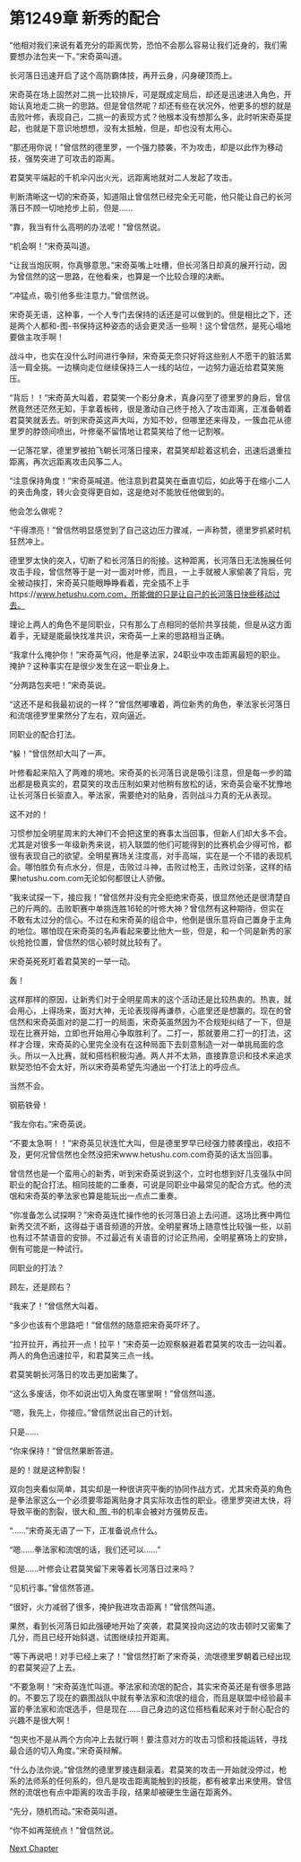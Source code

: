 # 第1249章 新秀的配合

“他相对我们来说有着充分的距离优势，恐怕不会那么容易让我们近身的，我们需要想办法包夹一下。”宋奇英叫道。

长河落日迅速开启了这个高防霸体技，再开云身，闪身硬顶而上。

宋奇英在场上固然对二挑一比较排斥，可是既成定局后，却还是迅速进入角色，开始认真地走二挑一的思路。但是曾信然呢？却还有些在状况外，他更多的想的就是击败叶修，表现自己，二挑一的表现方式？他根本没有想那么多，此时听宋奇英提起，也就是下意识地想想，没有太抵触，但是，却也没有太用心。

“那还用你说！”曾信然的德里罗，一个强力膝袭，不为攻击，却是以此作为移动技，强势突进了可攻击的距离。

君莫笑平端起的千机伞闪出火光，远距离地就对二人发起了攻击。

判断清晰这一切的宋奇英，知道阻止曾信然已经完全无可能，他只能让自己的长河落日不顾一切地抢步上前，但是……

“靠，我当有什么高明的办法呢！”曾信然说。

“机会啊！”宋奇英叫道。

“让我当炮灰啊，你真够意思。”宋奇英嘴上吐槽，但长河落日却真的展开行动，因为曾信然的这一思路，在他看来，也算是一个比较合理的决断。

“冲猛点，吸引他多些注意力。”曾信然说。

宋奇英无语，这种事，一个人专门去保持的话还是可以做到的。但是相比之下，还是两个人都和-图-书保持这种姿态的话会更灵活一些啊！这个曾信然，是死心塌地要做主攻手啊！

战斗中，也实在没什么时间进行争辩，宋奇英无奈只好将这些别人不愿干的脏活累活一肩全挑。一边横向走位继续保持三人一线的站位，一边努力逼近给君莫笑施压。

“背后！！”宋奇英大叫着，君莫笑一个影分身术，真身闪至了德里罗的身后，曾信然竟然还茫然无知，手拿着板砖，很是激动自己终于抢入了攻击距离，正准备朝着君莫笑就丢去。听到宋奇英这声大叫，方知不妙，但哪里还来得及，一簇血花从德里罗的脖颈间喷出，叶修毫不留情地让君莫笑给了他一记割喉。

一记落花掌，德里罗被拍飞朝长河落日撞来，君莫笑却趁着这机会，迅速后退重拉距离，再次远距离攻击风筝二人。

“注意保持角度！”宋奇英喊道。他注意到君莫笑在垂直切后，如此等于在缩小二人的夹击角度，转火会变得更自如，这是绝对不能放任他做到的。

他会怎么做呢？

“干得漂亮！”曾信然明显感觉到了自己这边压力骤减，一声称赞，德里罗抓紧时机狂然冲上。

德里罗太快的突入，切断了和长河落日的衔接。这种距离，长河落日无法施展任何攻击手段，曾信然等于是一对一面对叶修，而且，一上手就被人家偷袭了背后，完全被动挨打，宋奇英只能眼睁睁看着，完全插不上手https://www.hetushu.com.com，所能做的只是让自己的长河落日快些移动过去。

理论上两人的角色不是同职业，只有那么丁点相同的低阶共享技能，但是从这方面着手，无疑是能最快找准共识，宋奇英一上来的思路相当正确。

“我拿什么掩护你！”宋奇英气闷，他是拳法家，24职业中攻击距离最短的职业。掩护？这种事实在是很少发生在这一职业身上。

“分两路包夹吧！”宋奇英说。

“这还不是和我最初说的一样？”曾信然嘟囔着，两位新秀的角色，拳法家长河落日和流氓德罗里果然分了左右，双向逼近。

同职业的配合打法。

“躲！”曾信然却大叫了一声。

叶修看起来陷入了两难的境地。宋奇英的长河落日说是吸引注意，但是每一步的踏出都是极真实的，君莫笑的攻击压制如果对他稍有放松的话，宋奇英会毫不犹豫地让长河落日长驱直入。拳法家，需要绝对的贴身，否则战斗力真的无从表现。

这不对的！

习惯参加全明星周末的大神们不会把这里的赛事太当回事，但新人们却大多不会。尤其是对很多一年级新秀来说，初入联盟的他们可能得到的比赛机会少得可怜，都很有表现自己的欲望。全明星赛场关注度高，对手高端，实在是一个不错的表现机会。哪怕胜负有点水分，但是，击败过斗神，击败过枪王，击败过剑圣，这样的结果hetushu.com.com无论如何都很让人骄傲。

“我来试探一下，接应我！”曾信然并没有完全拒绝宋奇英，很显然他还是很清楚自己的斤两的。击败职赛中单挑连胜16轮的叶修大神？曾信然有这种期待，但实在不敢有太过分的信心。不过在和宋奇英的组合中，他倒是很乐意将自己置身于主角的地位。哪怕现在宋奇英的名声看起来要比他大一些，但是，和一个同是新秀的家伙抢抢位置，曾信然的信心顿时就比较有了。

宋奇英死死盯着君莫笑的一举一动。

轰！

这样那样的原因，让新秀们对于全明星周末的这个活动还是比较热衷的。热衷，就会用心，上得场来，面对大神，无论表现得再谦恭，心底里还是想赢的。现在的曾信然和宋奇英面对的是二打一的局面，宋奇英虽然因为不合规矩纠结了一下，但是现在比赛开始，立即也开始用心争取胜利了。二打一，那就要用二打一的打法，这样才合理，宋奇英的心里完全没有在这种局面下去刻意制造一对一单挑局面的念头。所以一入比赛，就和搭档积极沟通。两人并不太熟，直接靠意识和技术来追求默契恐怕不会太好，所以宋奇英希望先沟通出一个打法上的呼应点。

当然不会。

钢筋铁骨！

“我左你右。”宋奇英说。

“不要太急啊！！”宋奇英见状连忙大叫，但是德里罗早已经强力膝袭撞出，收招不及，更何况曾信然也全然没把宋www.hetushu.com.com奇英的话太当回事。

曾信然也是一个蛮用心的新秀，听到宋奇英说到这个，立时也想到好几支强队中同职业的配合打法。相同技能的二重奏，可说是同职业中最常见的配合方式。他的流氓和宋奇英的拳法家也算是能玩出一点点二重奏。

“你准备怎么试探啊？”宋奇英连忙操作他的长河落日追上去问道。这场比赛中两位新秀交流不断，这得益于语音频道的开放。全明星赛场上随意性比较强一些，以前也有过不禁语音的安排。不过最近有关语音的讨论正热闹，全明星赛场上的安排，倒有可能是一种试行。

同职业的打法？

顾左，还是顾右？

“我来了！”曾信然大叫着。

“多少也该有个思路吧！”曾信然的随意把宋奇英吓坏了。

“拉开拉开，再拉开一点！拉平！”宋奇英一边观察躲避着君莫笑的攻击一边叫着。两人的角色迅速拉平，和君莫笑三点一线。

君莫笑朝长河落日的攻击更加密集了。

“这么多废话，你不如说出切入角度在哪里啊！”曾信然叫道。

“嗯，我先上，你接应。”曾信然说出自己的计划。

只是……

“你来保持！”曾信然果断答道。

是的！就是这种割裂！

双向包夹看似简单，其实却是一种很讲究平衡的协同作战方式，尤其宋奇英的角色是拳法家这么一个必须要零距离贴身才具实际攻击性的职业。德里罗突进太快，将导致平衡的割裂，很大和_图_书的机率会被对方强势反击。

“……”宋奇英无语了一下，正准备说点什么。

“嗯……拳法家和流氓的话，我们还可以……”

但是……叶修会让君莫笑留下来等着长河落日过来吗？

“见机行事。”曾信然答道。

“很好，火力减弱了很多，掩护我进攻击距离！”曾信然叫道。

果然，看到长河落日如此强硬地开始了突袭，君莫笑投向这边的攻击顿时又密集了几分，而且已经开始斜退，试图继续拉开距离。

“等下再说吧！对手已经上来了！”曾信然打断了宋奇英，流氓德里罗朝着已经出现的君莫笑迎了上去。

“不要急啊！”宋奇英连忙叫道。拳法家和流氓的配合，其实宋奇英还是有很多思路的。不要忘了现在的霸图战队中就有拳法家和流氓的组合，而且是联盟中经验最丰富的拳法家和流氓选手，但是现在……自己身边的这位搭档看起来对于耐心配合的兴趣不是很大啊！

“包夹也不是从两个方向冲上去就行啊！要注意对方的攻击习惯和技能运转，寻找最合适的切入角度。”宋奇英辩解。

“什么办法你说。”曾信然的德里罗接连翻滚着。君莫笑的攻击一开始就没停过，枪系的法师系的任何系的，但凡是攻击距离能触到的技能，都有被拿出来使用。曾信然的流氓也有点中距离的攻击手段，结果却被硬生生逼在距离外。

“先分，随机而动。”宋奇英叫道。

“你不如再笼统点！”曾信然说。



[Next Chapter](%E7%AC%AC1250%E7%AB%A0%20%E8%AF%B4%E5%88%B0%E5%81%9A%E5%88%B0.md)